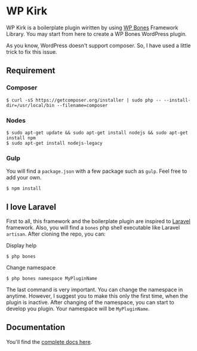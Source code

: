 # WP Kirk

WP Kirk is a boilerplate plugin wiritten by using [WP Bones](https://github.com/gfazioli/WPBones) Framework Library.
You may start from here to create a WP Bones WordPress plugin.

As you know, WordPress doesn't support composer. So, I have used a little trick to fix this issue.

## Requirement

### Composer

    $ curl -sS https://getcomposer.org/installer | sudo php -- --install-dir=/usr/local/bin --filename=composer
    
### Nodes
    
    $ sudo apt-get update && sudo apt-get install nodejs && sudo apt-get install npm
    $ sudo apt-get install nodejs-legacy
    

### Gulp

You will find a `package.json` with a few package such as `gulp`. Feel free to add your own.

    $ npm install 

## I love Laravel

First to all, this framework and the boilerplate plugin are inspired to [Laravel](http://laravel.com/) framework. Also, you will find a `bones` php shell executable like Laravel `artisan`.
After cloning the repo, you can:

Display help

    $ php bones

Change namespace

    $ php bones namespace MyPluginName

The last command is very important. You can change the namespace in anytime. However, I suggest you to make this only the first time, when the plugin is inactive.
After changing of the namespace, you can start to develop you plugin. Your namespace will be `MyPluginName`.

## Documentation

You'll find the [complete docs here](http://gfazioli.github.io/WPBones).